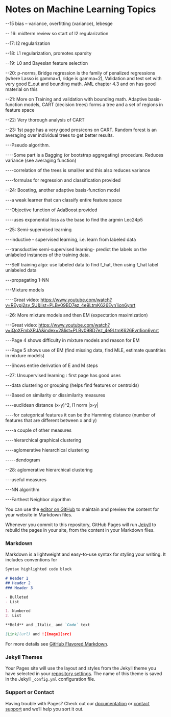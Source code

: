 # Notes on Machine Learning Topics


--15 bias – variance, overfitting (variance), lebesge

-- 16: midterm review so start of l2 regularization

--17: l2 regularization

--18: L1 regularization, promotes sparsity

--19: L0 and Bayesian feature selection

--20: p-norms, Bridge regression is the family of penalized regressions (where Lasso is gamma=1, ridge is gamma=2), Validation and test set with very good E_out and bounding math. AML chapter 4.3 and on has good material on this

--21: More on Training and validation with bounding math. Adaptive basis-function models, CART (decision trees) forms a tree and a set of regions in feature space

--22: Very thorough analysis of CART

--23: 1st page has a very good pros/cons on CART. Random forest is an averaging over individual trees to get better results. 

---Pseudo algorithm. 

----Some part is a Bagging (or bootstrap aggregating) procedure. Reduces variance (see averaging function)

----correlation of the trees is small/er and this also reduces variance

----formulas for regression and classification provided

--24: Boosting, another adaptive basis-function model

---a weak learner that can classify entire feature space

---Objective function of AdaBoost provided

----uses exponential loss as the base to find the argmin Lec24p5

--25: Semi-supervised learning

---inductive - supervised learning, i.e. learn from labeled data

---transductive semi-supervised learning- predict the labels on the unlabeled instances of the training data.

---Self training algo: use labeled data to find f_hat, then using f_hat label unlabeled data

---propagating 1-NN

---Mixture models

----Great video: https://www.youtube.com/watch?v=REypj2sy_5U&list=PLBv09BD7ez_4e9LtmK626Evn1ion6ynrt

--26: More mixture models and then EM (expectation maximization)

---Great video: https://www.youtube.com/watch?v=iQoXFmbXRJA&index=2&list=PLBv09BD7ez_4e9LtmK626Evn1ion6ynrt

---Page 4 shows difficulty in mixture models and reason for EM

---Page 5 shows use of EM (find missing data, find MLE, estimate quantities in mixture models)

---Shows entire derivation of E and M steps

--27: Unsupervised learning : first page has good uses 

---data clustering or grouping (helps find features or centroids)

---Based on similarity or dissimilarity measures

----euclidean distance (x-y)^2, l1 norm |x-y|

----for categorical features it can be the Hamming distance (number of features that are different between x and y)

----a couple of other measures

----hierarchical graphical clustering 

----aglomerative hierarchical clustering 

-----dendogram

--28: aglomerative hierarchical clustering 

---useful measures

---NN algorithm

---Farthest Neighbor algorithm


You can use the [editor on GitHub](https://github.com/ghbcode/github.io/edit/master/index.md) to maintain and preview the content for your website in Markdown files.

Whenever you commit to this repository, GitHub Pages will run [Jekyll](https://jekyllrb.com/) to rebuild the pages in your site, from the content in your Markdown files.

### Markdown

Markdown is a lightweight and easy-to-use syntax for styling your writing. It includes conventions for

```markdown
Syntax highlighted code block

# Header 1
## Header 2
### Header 3

- Bulleted
- List

1. Numbered
2. List

**Bold** and _Italic_ and `Code` text

[Link](url) and ![Image](src)
```

For more details see [GitHub Flavored Markdown](https://guides.github.com/features/mastering-markdown/).

### Jekyll Themes

Your Pages site will use the layout and styles from the Jekyll theme you have selected in your [repository settings](https://github.com/ghbcode/github.io/settings). The name of this theme is saved in the Jekyll `_config.yml` configuration file.

### Support or Contact

Having trouble with Pages? Check out our [documentation](https://help.github.com/categories/github-pages-basics/) or [contact support](https://github.com/contact) and we’ll help you sort it out.

